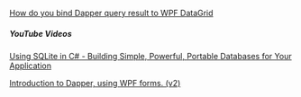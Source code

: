 [How do you bind Dapper query result to WPF DataGrid](https://stackoverflow.com/questions/13299425/how-do-you-bind-dapper-query-result-to-wpf-datagrid)

##### YouTube Videos

[Using SQLite in C# - Building Simple, Powerful, Portable Databases for Your Application](https://www.youtube.com/watch?v=ayp3tHEkRc0)

[Introduction to Dapper, using WPF forms. (v2)](https://www.youtube.com/watch?v=lkDdMkSv-tU)
